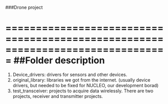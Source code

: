 ###Drone project

===============================================================================
##Folder description
===============================================================================
1. Device_drivers: drivers for sensors and other devices.
2. original_library: libraries we got from the internet. (usually device drivers, but needed to be fixed for NUCLEO, our development borad)
3. test_transceiver: projects to acquire data wirelessly. There are two projects, receiver and transmitter projects.
